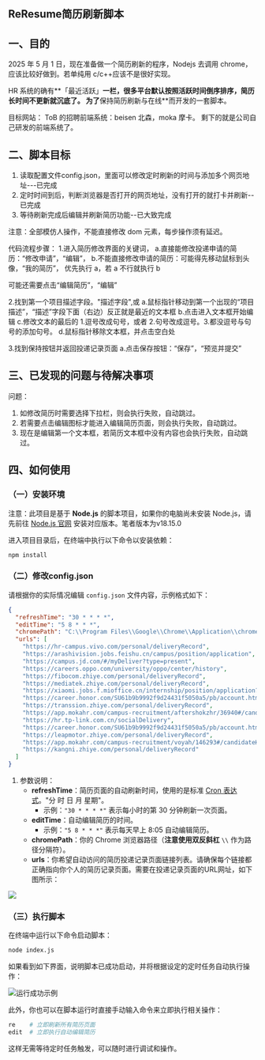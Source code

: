 ## ReResume简历刷新脚本

## 一、目的

2025 年 5 月 1 日，现在准备做一个简历刷新的程序，Nodejs 去调用 chrome，应该比较好做到。若单纯用 c/c++应该不是很好实现。

HR 系统的确有**「最近活跃」**一栏，很多平台默认按照活跃时间倒序排序，简历长时间不更新就沉底了。
为了**保持简历刷新与在线**而开发的一套脚本。

目标网站：
ToB 的招聘前端系统：beisen 北森，moka 摩卡。
剩下的就是公司自己研发的前端系统了。

## 二、脚本目标

1. 读取配置文件config.json，里面可以修改定时刷新的时间与添加多个网页地址---已完成 
2.  定时时间到后，判断浏览器是否打开的网页地址，没有打开的就打卡并刷新--已完成 
3. 等待刷新完成后编辑并刷新简历功能--已大致完成

注意：全部模仿人操作，不能直接修改 dom 元素，每步操作须有延迟。

代码流程步骤： 
1.进入简历修改界面的关键词，
    a.直接能修改投递申请的简历：“修改申请”，“编辑”，
    b.不能直接修改申请的简历：可能得先移动鼠标到头像，“我的简历”，
优先执行 a，若 a 不行就执行 b

可能还需要点击“编辑简历”，“编辑”

2.找到第一个项目描述字段。"描述字段",或
    a.鼠标指针移动到第一个出现的“项目描述”，“描述”字段下面（右边）反正就是最近的文本框
    b.点击进入文本框开始编辑
    c.修改文本的最后的 1.逗号改成句号，或者 2.句号改成逗号。3.都没逗号与句号的添加句号。
    d.鼠标指针移除文本框，并点击空白处

3.找到保持按钮并返回投递记录页面
    a.点击保存按钮：“保存”，“预览并提交”

## 三、已发现的问题与待解决事项

问题：

1. 如修改简历时需要选择下拉栏，则会执行失败，自动跳过。
2. 若需要点击编辑图标才能进入编辑简历页面，则会执行失败，自动跳过。
3. 现在是编辑第一个文本框，若简历文本框中没有内容也会执行失败，自动跳过。

## 四、如何使用

### （一）安装环境

注意：此项目是基于 **Node.js** 的脚本项目，如果你的电脑尚未安装 Node.js，请先前往 [Node.js 官网](https://nodejs.org/) 安装对应版本。笔者版本为v18.15.0

进入项目目录后，在终端中执行以下命令以安装依赖：

```shell
npm install
```

### （二）修改config.json

请根据你的实际情况编辑 `config.json` 文件内容，示例格式如下：

```json
{
  "refreshTime": "30 * * * *",
  "editTime": "5 8 * * *",
  "chromePath": "C:\\Program Files\\Google\\Chrome\\Application\\chrome.exe",
  "urls": [
    "https://hr-campus.vivo.com/personal/deliveryRecord",
    "https://arashivision.jobs.feishu.cn/campus/position/application",
    "https://campus.jd.com/#/myDeliver?type=present",
    "https://careers.oppo.com/university/oppo/center/history",
    "https://fibocom.zhiye.com/personal/deliveryRecord",
    "https://mediatek.zhiye.com/personal/deliveryRecord",
    "https://xiaomi.jobs.f.mioffice.cn/internship/position/application?spread=6AA3R7B",
    "https://career.honor.com/SU61b9b9992f9d24431f5050a5/pb/account.html#/myDeliver",
    "https://transsion.zhiye.com/personal/deliveryRecord",
    "https://app.mokahr.com/campus-recruitment/aftershokzhr/36940#/candidateHome/applications",
    "https://hr.tp-link.com.cn/socialDelivery",
    "https://career.honor.com/SU61b9b9992f9d24431f5050a5/pb/account.html#/myDeliver",
    "https://leapmotor.zhiye.com/personal/deliveryRecord",
    "https://app.mokahr.com/campus-recruitment/voyah/146293#/candidateHome/applications",
    "https://kangni.zhiye.com/personal/deliveryRecord"
  ]
}

```

1. 参数说明：
   - **refreshTime**：简历页面的自动刷新时间，使用的是标准 [Cron 表达式](https://crontab.guru/)。"分  时  日  月  星期"。
     - 示例：`"30 * * * *"` 表示每小时的第 30 分钟刷新一次页面。
   - **editTime**：自动编辑简历的时间。
     - 示例：`"5 8 * * *"` 表示每天早上 8:05 自动编辑简历。
   - **chromePath**：你的 Chrome 浏览器路径（**注意使用双反斜杠** `\\` 作为路径分隔符）。
   - **urls**：你希望自动访问的简历投递记录页面链接列表。请确保每个链接都正确指向你个人的简历记录页面。需要在投递记录页面的URL网址，如下图所示：

![](https://picture-blog-1317985215.cos.ap-guangzhou.myqcloud.com/blog/20250506122004.png?imageSlim)



### （三）执行脚本

在终端中运行以下命令启动脚本：

```bash
node index.js
```

如果看到如下界面，说明脚本已成功启动，并将根据设定的定时任务自动执行操作：

![运行成功示例](https://picture-blog-1317985215.cos.ap-guangzhou.myqcloud.com/blog/20250506122322.png?imageSlim)

此外，你也可以在脚本运行时直接手动输入命令来立即执行相关操作：

```bash
re    # 立即刷新所有简历页面
edit  # 立即执行自动编辑简历
```

这样无需等待定时任务触发，可以随时进行调试和操作。